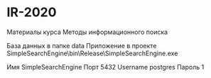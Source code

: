 # IR-2020
Материалы курса Методы информационного поиска

База данных в папке data
Приложение в проекте SimpleSearchEngine\bin\Release\SimpleSearchEngine.exe

Имя SimpleSearchEngine
Порт 5432
Username postgres
Пароль 1